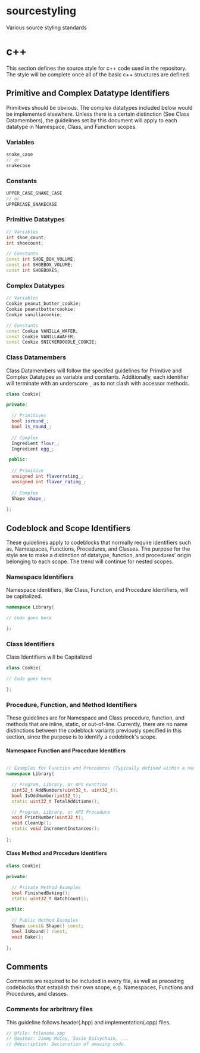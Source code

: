 # sourcestyling
Various source styling standards

# c++

This section defines the source style for c++ code used in the repository.
The style will be complete once all of the basic c++ structures are defined.

## Primitive and Complex Datatype Identifiers

Primitives should be obvious. The complex datatypes included below would be implemented
elsewhere. Unless there is a certain distinction (See Class Datamembers), the guidelines set by this document will apply to each datatype in Namespace, Class, and Function scopes.

### Variables

```cpp
snake_case
// or
snakecase
```

### Constants

```cpp
UPPER_CASE_SNAKE_CASE
// or
UPPERCASE_SNAKECASE
```
### Primitive Datatypes

```cpp
// Variables
int shoe_count;
int shoecount;

// Constants
const int SHOE_BOX_VOLUME;
const int SHOEBOX_VOLUME;
const int SHOEBOXES;
```

### Complex Datatypes

```cpp
// Variables
Cookie peanut_butter_cookie;
Cookie peanutbuttercookie;
Cookie vanillacookie;

// Constants
const Cookie VANILLA_WAFER;
const Cookie VANILLAWAFER;
const Cookie SNICKERDOODLE_COOKIE;
```

### Class Datamembers
Class Datamembers will follow the specifed guidelines for Primitive and Complex Datatypes as variable and constants.
Additionally, each identifier will terminate with an underscore `_` as to not clash with accessor methods.

```cpp
class Cookie{

private:

  // Primitives
  bool isround_;
  bool is_round_;
  
  // Complex
  Ingredient flour_;
  Ingredient egg_;

 public:
 
  // Primitive
  unsigned int flavorrating_;
  unsigned int flavor_rating_;
  
  // Complex
  Shape shape_;
 
};
```

## Codeblock and Scope Identifiers
These guidelines apply to codeblocks that normally require identifiers such as, Namespaces, Functions, Procedures, and Classes.
The purpose for the style are to make a distinction of datatype, function, and procedures' origin belonging to each scope.
The trend will continue for nested scopes.

### Namespace Identifiers
Namespace identifiers, like Class, Function, and Procedure Identifiers, will be capitalized.

```cpp
namespace Library{

// Code goes here

};
```

### Class Identifiers
Class Identifiers will be Capitalized

```cpp
class Cookie{

// Code goes here

};
```

### Procedure, Function, and Method Identifiers
These guidelines are for Namespace and Class procedure, function, and methods that are inline, static, or out-of-line.
Currently, there are no name distinctions between the codeblock variants previously specified in this section, since the purpose
is to identify a codeblock's scope.

#### Namespace Function and Procedure Identifiers
```cpp

// Examples for Function and Procedures (Typically defined within a namespace)
namespace Library{

  // Program, Library, or API Function
  uint32_t AddNumbers(uint32_t, uint32_t);
  bool IsOddNumber(int32_t);
  static uint32_t TotalAdditions();

  // Program, Library, or API Procedure
  void PrintNumber(uint32_t);
  void CleanUp();
  static void IncrementInstances();
   
};
```

#### Class Method and Procedure Identifiers

```cpp
class Cookie{

private:

  // Private Method Examples
  bool FinishedBaking();
  static uint32_t BatchCount();

public:
  
  // Public Method Examples
  Shape const& Shape() const;
  bool IsRound() const;
  void Bake();
  
};
```

## Comments
Comments are required to be included in every file, as well as preceding codeblocks that establish their own scope; e.g. Namespaces, Functions and Procedures, and classes.

### Comments for arbritrary files
This guideline follows header(.hpp) and implementation(.cpp) files.
```cpp
// @file: filename.xpp
// @author: Jimmy McCoy, Susie Daisychain, ...
// @description: Declaration of amazing code.
```
